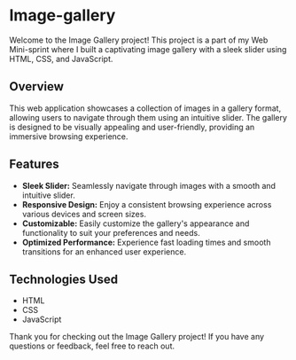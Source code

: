 # Image-gallery
Welcome to the Image Gallery project! This project is a part of my Web Mini-sprint where I built a captivating image gallery with a sleek slider using HTML, CSS, and JavaScript.

## Overview

This web application showcases a collection of images in a gallery format, allowing users to navigate through them using an intuitive slider. The gallery is designed to be visually appealing and user-friendly, providing an immersive browsing experience.

## Features

- **Sleek Slider:** Seamlessly navigate through images with a smooth and intuitive slider.
- **Responsive Design:** Enjoy a consistent browsing experience across various devices and screen sizes.
- **Customizable:** Easily customize the gallery's appearance and functionality to suit your preferences and needs.
- **Optimized Performance:** Experience fast loading times and smooth transitions for an enhanced user experience.

## Technologies Used

- HTML
- CSS
- JavaScript

Thank you for checking out the Image Gallery project! If you have any questions or feedback, feel free to reach out.
